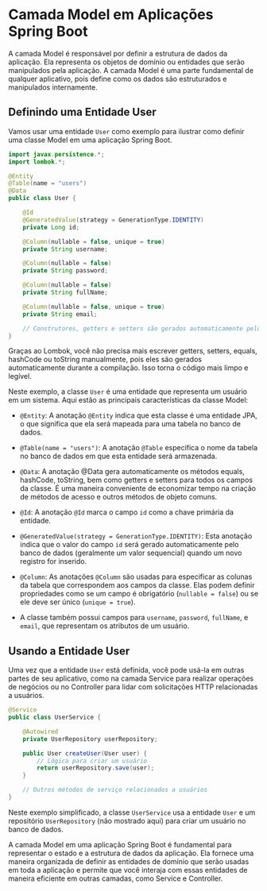 # Camada Model em Aplicações Spring Boot

A camada Model é responsável por definir a estrutura de dados da aplicação. Ela representa os objetos de domínio ou entidades que serão manipulados pela aplicação. A camada Model é uma parte fundamental de qualquer aplicativo, pois define como os dados são estruturados e manipulados internamente.

## Definindo uma Entidade User

Vamos usar uma entidade `User` como exemplo para ilustrar como definir uma classe Model em uma aplicação Spring Boot.

```java
import javax.persistence.*;
import lombok.*;

@Entity
@Table(name = "users")
@Data
public class User {

    @Id
    @GeneratedValue(strategy = GenerationType.IDENTITY)
    private Long id;

    @Column(nullable = false, unique = true)
    private String username;

    @Column(nullable = false)
    private String password;

    @Column(nullable = false)
    private String fullName;

    @Column(nullable = false, unique = true)
    private String email;

    // Construtores, getters e setters são gerados automaticamente pelo Lombok(dependência)
}
```

Graças ao Lombok, você não precisa mais escrever getters, setters, equals, hashCode ou toString manualmente, pois eles são gerados automaticamente durante a compilação. Isso torna o código mais limpo e legível.

Neste exemplo, a classe `User` é uma entidade que representa um usuário em um sistema. Aqui estão as principais características da classe Model:

- `@Entity`: A anotação `@Entity` indica que esta classe é uma entidade JPA, o que significa que ela será mapeada para uma tabela no banco de dados.

- `@Table(name = "users")`: A anotação `@Table` especifica o nome da tabela no banco de dados em que esta entidade será armazenada.

- `@Data`: A anotação @Data gera automaticamente os métodos equals, hashCode, toString, bem como getters e setters para todos os campos da classe. É uma maneira conveniente de economizar tempo na criação de métodos de acesso e outros métodos de objeto comuns.

- `@Id`: A anotação `@Id` marca o campo `id` como a chave primária da entidade.

- `@GeneratedValue(strategy = GenerationType.IDENTITY)`: Esta anotação indica que o valor do campo `id` será gerado automaticamente pelo banco de dados (geralmente um valor sequencial) quando um novo registro for inserido.

- `@Column`: As anotações `@Column` são usadas para especificar as colunas da tabela que correspondem aos campos da classe. Elas podem definir propriedades como se um campo é obrigatório (`nullable = false`) ou se ele deve ser único (`unique = true`).

- A classe também possui campos para `username`, `password`, `fullName`, e `email`, que representam os atributos de um usuário.

## Usando a Entidade User

Uma vez que a entidade `User` está definida, você pode usá-la em outras partes de seu aplicativo, como na camada Service para realizar operações de negócios ou no Controller para lidar com solicitações HTTP relacionadas a usuários.

```java
@Service
public class UserService {

    @Autowired
    private UserRepository userRepository;

    public User createUser(User user) {
        // Lógica para criar um usuário
        return userRepository.save(user);
    }

    // Outros métodos de serviço relacionados a usuários
}
```

Neste exemplo simplificado, a classe `UserService` usa a entidade `User` e um repositório `UserRepository` (não mostrado aqui) para criar um usuário no banco de dados.

A camada Model em uma aplicação Spring Boot é fundamental para representar o estado e a estrutura de dados da aplicação. Ela fornece uma maneira organizada de definir as entidades de domínio que serão usadas em toda a aplicação e permite que você interaja com essas entidades de maneira eficiente em outras camadas, como Service e Controller.
